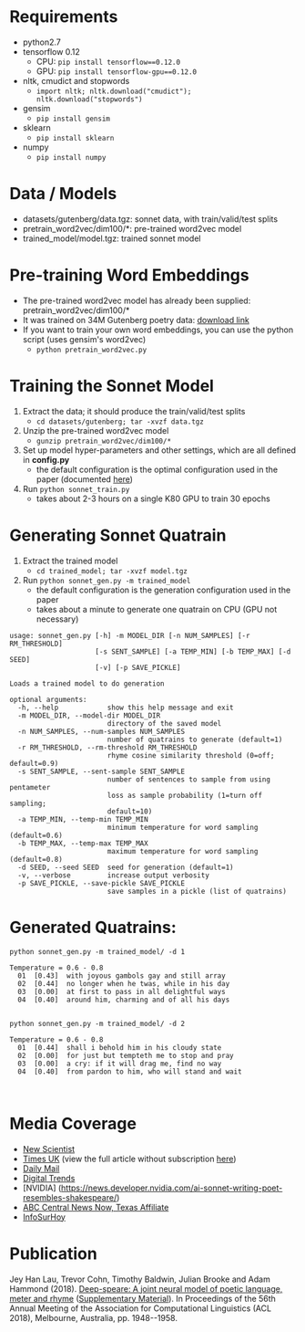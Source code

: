 # Requirements
- python2.7
- tensorflow 0.12
   - CPU: `pip install tensorflow==0.12.0`
   - GPU: `pip install tensorflow-gpu==0.12.0`
- nltk, cmudict and stopwords
   - `import nltk; nltk.download("cmudict"); nltk.download("stopwords")`
- gensim
   - `pip install gensim`
- sklearn
   - `pip install sklearn`
- numpy
   - `pip install numpy`

# Data / Models

- datasets/gutenberg/data.tgz: sonnet data, with train/valid/test splits
- pretrain_word2vec/dim100/*: pre-trained word2vec model
- trained_model/model.tgz: trained sonnet model

# Pre-training Word Embeddings

- The pre-trained word2vec model has already been supplied: pretrain_word2vec/dim100/*
- It was trained on 34M Gutenberg poetry data: [download link](https://ibm.box.com/s/yj38zwrk21q584y1y9qkjt1huf5nepuu)
- If you want to train your own word embeddings, you can use the python script (uses gensim's word2vec)
   * `python pretrain_word2vec.py`

# Training the Sonnet Model

1. Extract the data; it should produce the train/valid/test splits
   * `cd datasets/gutenberg; tar -xvzf data.tgz`
1. Unzip the pre-trained word2vec model
   * `gunzip pretrain_word2vec/dim100/*`
1. Set up model hyper-parameters and other settings, which are all defined in **config.py**
   * the default configuration is the optimal configuration used in the paper (documented [here](http://anthology.aclweb.org/attachments/P/P18/P18-1181.Notes.pdf))
1. Run `python sonnet_train.py`
   * takes about 2-3 hours on a single K80 GPU to train 30 epochs

# Generating Sonnet Quatrain

1. Extract the trained model
   * `cd trained_model; tar -xvzf model.tgz`
1. Run `python sonnet_gen.py -m trained_model`
   * the default configuration is the generation configuration used in the paper
   * takes about a minute to generate one quatrain on CPU (GPU not necessary)

```
usage: sonnet_gen.py [-h] -m MODEL_DIR [-n NUM_SAMPLES] [-r RM_THRESHOLD]
                     [-s SENT_SAMPLE] [-a TEMP_MIN] [-b TEMP_MAX] [-d SEED]
                     [-v] [-p SAVE_PICKLE]

Loads a trained model to do generation

optional arguments:
  -h, --help            show this help message and exit
  -m MODEL_DIR, --model-dir MODEL_DIR
                        directory of the saved model
  -n NUM_SAMPLES, --num-samples NUM_SAMPLES
                        number of quatrains to generate (default=1)
  -r RM_THRESHOLD, --rm-threshold RM_THRESHOLD
                        rhyme cosine similarity threshold (0=off; default=0.9)
  -s SENT_SAMPLE, --sent-sample SENT_SAMPLE
                        number of sentences to sample from using pentameter
                        loss as sample probability (1=turn off sampling;
                        default=10)
  -a TEMP_MIN, --temp-min TEMP_MIN
                        minimum temperature for word sampling (default=0.6)
  -b TEMP_MAX, --temp-max TEMP_MAX
                        maximum temperature for word sampling (default=0.8)
  -d SEED, --seed SEED  seed for generation (default=1)
  -v, --verbose         increase output verbosity
  -p SAVE_PICKLE, --save-pickle SAVE_PICKLE
                        save samples in a pickle (list of quatrains)
```      

# Generated Quatrains:

```
python sonnet_gen.py -m trained_model/ -d 1

Temperature = 0.6 - 0.8
  01  [0.43]  with joyous gambols gay and still array
  02  [0.44]  no longer when he twas, while in his day
  03  [0.00]  at first to pass in all delightful ways
  04  [0.40]  around him, charming and of all his days
  
  
python sonnet_gen.py -m trained_model/ -d 2
  
Temperature = 0.6 - 0.8
  01  [0.44]  shall i behold him in his cloudy state
  02  [0.00]  for just but tempteth me to stop and pray
  03  [0.00]  a cry: if it will drag me, find no way
  04  [0.40]  from pardon to him, who will stand and wait
  
  
```

# Media Coverage
- [New Scientist](https://www.newscientist.com/article/2175301-ai-creates-shakespearean-sonnets-and-theyre-actually-quite-good/)
- [Times UK](https://www.thetimes.co.uk/article/computers-produce-poetry-by-the-meter-vk80077zl) (view the full article without subscription [here](http://htmlpreview.github.io/?https://github.com/jhlau/deepspeare/blob/master/media_coverage/uk_times.html))
- [Daily Mail](http://www.dailymail.co.uk/sciencetech/article-6000619/Can-spot-real-Shakespeare-sonnet-AI-learns-write-poetry.html)
- [Digital Trends](https://www.digitaltrends.com/cool-tech/ai-generates-shakespearean-sonnets/)
- [NVIDIA] (https://news.developer.nvidia.com/ai-sonnet-writing-poet-resembles-shakespeare/)
- [ABC Central News Now, Texas Affiliate](https://bit.ly/2M5s0zg)
- [InfoSurHoy](http://infosurhoy.com/cocoon/saii/xhtml/en_GB/health/can-you-spot-the-real-shakespeare-sonnet-ai-learns-how-write-its-own-poetry/)

# Publication

Jey Han Lau, Trevor Cohn, Timothy Baldwin, Julian Brooke and Adam Hammond (2018). [Deep-speare: A joint neural model of poetic language, meter and rhyme](http://aclweb.org/anthology/P18-1181) ([Supplementary Material](http://anthology.aclweb.org/attachments/P/P18/P18-1181.Notes.pdf)). In Proceedings of the 56th Annual Meeting of the Association for Computational Linguistics (ACL 2018), Melbourne, Australia, pp. 1948--1958.

